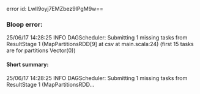 error id: Lwll9oyj7EMZbez9lPgM9w==
### Bloop error:

25/06/17 14:28:25 INFO DAGScheduler: Submitting 1 missing tasks from ResultStage 1 (MapPartitionsRDD[9] at csv at main.scala:24) (first 15 tasks are for partitions Vector(0))
#### Short summary: 

25/06/17 14:28:25 INFO DAGScheduler: Submitting 1 missing tasks from ResultStage 1 (MapPartitionsRDD...